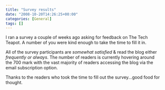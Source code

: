 ```yaml
---
title: "Survey results"
date: "2008-10-20T14:26:25+00:00"
categories: [General]
tags: []
---
```


I ran a survey a couple of weeks ago asking for feedback on The Tech Teapot. A number of you were kind enough to take the time to fill it in.

All of the survey participants are <em>somewhat satisfied</em> &amp; read the blog either <em>frequently or always</em>. The number of readers is currently hovering around the 700 mark with the vast majority of readers accessing the blog via the email subscription option.

Thanks to the readers who took the time to fill out the survey...good food for thought.
